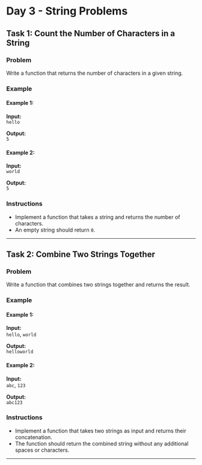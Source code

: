 # Day 3 - String Problems 

## Task 1: Count the Number of Characters in a String

### Problem
Write a function that returns the number of characters in a given string.

### Example

#### Example 1:
**Input:**  
`hello`

**Output:**  
`5`

#### Example 2:
**Input:**  
`world`

**Output:**  
`5`

### Instructions
- Implement a function that takes a string and returns the number of characters.
- An empty string should return `0`.

---

## Task 2: Combine Two Strings Together

### Problem
Write a function that combines two strings together and returns the result.

### Example

#### Example 1:
**Input:**  
`hello`, `world`

**Output:**  
`helloworld`

#### Example 2:
**Input:**  
`abc`, `123`

**Output:**  
`abc123`

### Instructions
- Implement a function that takes two strings as input and returns their concatenation.
- The function should return the combined string without any additional spaces or characters.

---

